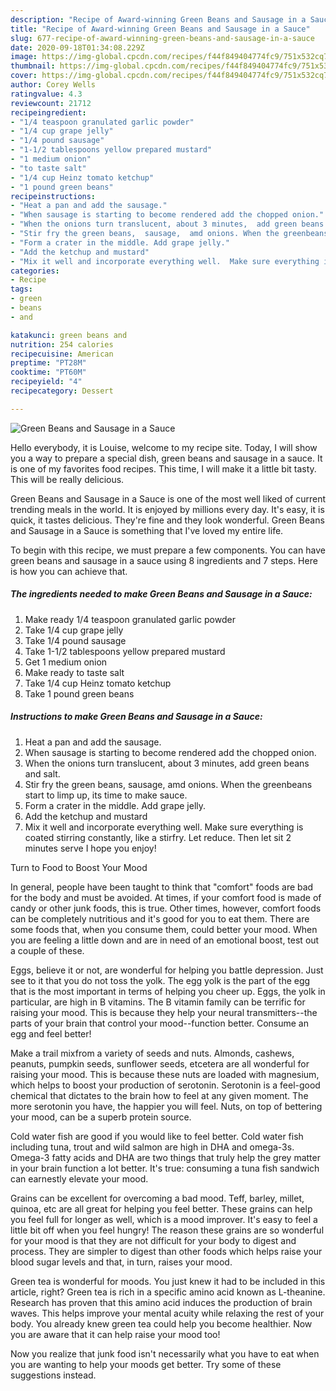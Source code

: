 ```yaml
---
description: "Recipe of Award-winning Green Beans and Sausage in a Sauce"
title: "Recipe of Award-winning Green Beans and Sausage in a Sauce"
slug: 677-recipe-of-award-winning-green-beans-and-sausage-in-a-sauce
date: 2020-09-18T01:34:08.229Z
image: https://img-global.cpcdn.com/recipes/f44f849404774fc9/751x532cq70/green-beans-and-sausage-in-a-sauce-recipe-main-photo.jpg
thumbnail: https://img-global.cpcdn.com/recipes/f44f849404774fc9/751x532cq70/green-beans-and-sausage-in-a-sauce-recipe-main-photo.jpg
cover: https://img-global.cpcdn.com/recipes/f44f849404774fc9/751x532cq70/green-beans-and-sausage-in-a-sauce-recipe-main-photo.jpg
author: Corey Wells
ratingvalue: 4.3
reviewcount: 21712
recipeingredient:
- "1/4 teaspoon granulated garlic powder"
- "1/4 cup grape jelly"
- "1/4 pound sausage"
- "1-1/2 tablespoons yellow prepared mustard"
- "1 medium onion"
- "to taste salt"
- "1/4 cup Heinz tomato ketchup"
- "1 pound green beans"
recipeinstructions:
- "Heat a pan and add the sausage."
- "When sausage is starting to become rendered add the chopped onion."
- "When the onions turn translucent, about 3 minutes,  add green beans and salt."
- "Stir fry the green beans,  sausage,  amd onions. When the greenbeans start to limp up, its time to make sauce."
- "Form a crater in the middle. Add grape jelly."
- "Add the ketchup and mustard"
- "Mix it well and incorporate everything well.  Make sure everything is coated stirring constantly,  like a stirfry. Let reduce. Then let sit 2 minutes serve I hope you enjoy!"
categories:
- Recipe
tags:
- green
- beans
- and

katakunci: green beans and 
nutrition: 254 calories
recipecuisine: American
preptime: "PT28M"
cooktime: "PT60M"
recipeyield: "4"
recipecategory: Dessert

---
```



![Green Beans and Sausage in a Sauce](https://img-global.cpcdn.com/recipes/f44f849404774fc9/751x532cq70/green-beans-and-sausage-in-a-sauce-recipe-main-photo.jpg)

Hello everybody, it is Louise, welcome to my recipe site. Today, I will show you a way to prepare a special dish, green beans and sausage in a sauce. It is one of my favorites food recipes. This time, I will make it a little bit tasty. This will be really delicious.



Green Beans and Sausage in a Sauce is one of the most well liked of current trending meals in the world. It is enjoyed by millions every day. It's easy, it is quick, it tastes delicious. They're fine and they look wonderful. Green Beans and Sausage in a Sauce is something that I've loved my entire life.


To begin with this recipe, we must prepare a few components. You can have green beans and sausage in a sauce using 8 ingredients and 7 steps. Here is how you can achieve that.

<!--inarticleads1-->

##### The ingredients needed to make Green Beans and Sausage in a Sauce:

1. Make ready 1/4 teaspoon granulated garlic powder
1. Take 1/4 cup grape jelly
1. Take 1/4 pound sausage
1. Take 1-1/2 tablespoons yellow prepared mustard
1. Get 1 medium onion
1. Make ready to taste salt
1. Take 1/4 cup Heinz tomato ketchup
1. Take 1 pound green beans




<!--inarticleads2-->

##### Instructions to make Green Beans and Sausage in a Sauce:

1. Heat a pan and add the sausage.
1. When sausage is starting to become rendered add the chopped onion.
1. When the onions turn translucent, about 3 minutes,  add green beans and salt.
1. Stir fry the green beans,  sausage,  amd onions. When the greenbeans start to limp up, its time to make sauce.
1. Form a crater in the middle. Add grape jelly.
1. Add the ketchup and mustard
1. Mix it well and incorporate everything well.  Make sure everything is coated stirring constantly,  like a stirfry. Let reduce. Then let sit 2 minutes serve I hope you enjoy!




Turn to Food to Boost Your Mood


In general, people have been taught to think that "comfort" foods are bad for the body and must be avoided. At times, if your comfort food is made of candy or other junk foods, this is true. Other times, however, comfort foods can be completely nutritious and it's good for you to eat them. There are some foods that, when you consume them, could better your mood. When you are feeling a little down and are in need of an emotional boost, test out a couple of these.

Eggs, believe it or not, are wonderful for helping you battle depression. Just see to it that you do not toss the yolk. The egg yolk is the part of the egg that is the most important in terms of helping you cheer up. Eggs, the yolk in particular, are high in B vitamins. The B vitamin family can be terrific for raising your mood. This is because they help your neural transmitters--the parts of your brain that control your mood--function better. Consume an egg and feel better!

Make a trail mixfrom a variety of seeds and nuts. Almonds, cashews, peanuts, pumpkin seeds, sunflower seeds, etcetera are all wonderful for raising your mood. This is because these nuts are loaded with magnesium, which helps to boost your production of serotonin. Serotonin is a feel-good chemical that dictates to the brain how to feel at any given moment. The more serotonin you have, the happier you will feel. Nuts, on top of bettering your mood, can be a superb protein source.

Cold water fish are good if you would like to feel better. Cold water fish including tuna, trout and wild salmon are high in DHA and omega-3s. Omega-3 fatty acids and DHA are two things that truly help the grey matter in your brain function a lot better. It's true: consuming a tuna fish sandwich can earnestly elevate your mood. 

Grains can be excellent for overcoming a bad mood. Teff, barley, millet, quinoa, etc are all great for helping you feel better. These grains can help you feel full for longer as well, which is a mood improver. It's easy to feel a little bit off when you feel hungry! The reason these grains are so wonderful for your mood is that they are not difficult for your body to digest and process. They are simpler to digest than other foods which helps raise your blood sugar levels and that, in turn, raises your mood.

Green tea is wonderful for moods. You just knew it had to be included in this article, right? Green tea is rich in a specific amino acid known as L-theanine. Research has proven that this amino acid induces the production of brain waves. This helps improve your mental acuity while relaxing the rest of your body. You already knew green tea could help you become healthier. Now you are aware that it can help raise your mood too!

Now you realize that junk food isn't necessarily what you have to eat when you are wanting to help your moods get better. Try  some  of  these  suggestions  instead.


